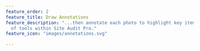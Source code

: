 ```yaml
---
feature_order: 2
feature_title: Draw Annotations
feature_description: "...then annotate each photo to highlight key items using a variety
  of tools within Site Audit Pro."
feature_icon: "images/annotations.svg"

---
```

